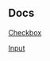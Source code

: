 ## Docs

[Checkbox](https://taystack.github.io/ui-components/docs/Checkbox#checkbox)

[Input](https://taystack.github.io/ui-components/docs/Input#input)
